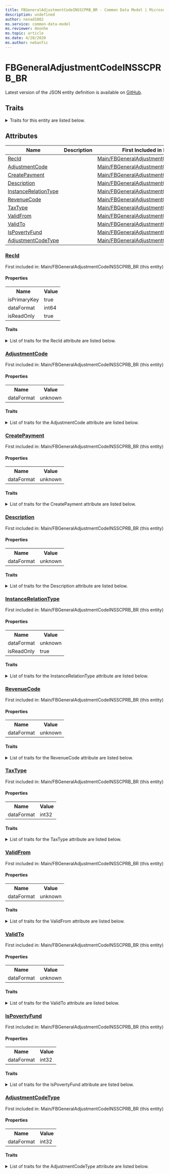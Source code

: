 ```yaml
---
title: FBGeneralAdjustmentCodeINSSCPRB_BR - Common Data Model | Microsoft Docs
description: undefined
author: nenad1002
ms.service: common-data-model
ms.reviewer: deonhe
ms.topic: article
ms.date: 4/20/2020
ms.author: nebanfic
---
```


# FBGeneralAdjustmentCodeINSSCPRB_BR

  
 Latest version of the JSON entity definition is available on <a href="https://github.com/Microsoft/CDM/tree/master/schemaDocuments/core/operationsCommon/Tables/Finance/FiscalBooksBrazil/Main/FBGeneralAdjustmentCodeINSSCPRB_BR.cdm.json" target="_blank">GitHub</a>.  

## Traits

<details>
<summary>Traits for this entity are listed below.  
</summary>

**is.identifiedBy**  
  names a specifc identity attribute to use with an entity  <table><tr><th>Parameter</th><th>Value</th><th>Data type</th><th>Explanation</th></tr><tr><td>attribute</td><td>[FBGeneralAdjustmentCodeINSSCPRB_BR/(resolvedAttributes)/RecId](#RecId)</td><td>attribute</td><td></td></tr></table>

**is.CDM.entityVersion**  
  <table><tr><th>Parameter</th><th>Value</th><th>Data type</th><th>Explanation</th></tr><tr><td>versionNumber</td><td>"1.0.0"</td><td>string</td><td>semantic version number of the entity</td></tr></table>

**is.application.releaseVersion**  
  <table><tr><th>Parameter</th><th>Value</th><th>Data type</th><th>Explanation</th></tr><tr><td>releaseVersion</td><td>"10.0.13.0"</td><td>string</td><td>semantic version number of the application introducing this entity</td></tr></table>

</details>

## Attributes

|Name|Description|First Included in Instance|
|---|---|---|
|[RecId](#RecId)||<a href="FBGeneralAdjustmentCodeINSSCPRB_BR.md" target="_blank">Main/FBGeneralAdjustmentCodeINSSCPRB_BR</a>|
|[AdjustmentCode](#AdjustmentCode)||<a href="FBGeneralAdjustmentCodeINSSCPRB_BR.md" target="_blank">Main/FBGeneralAdjustmentCodeINSSCPRB_BR</a>|
|[CreatePayment](#CreatePayment)||<a href="FBGeneralAdjustmentCodeINSSCPRB_BR.md" target="_blank">Main/FBGeneralAdjustmentCodeINSSCPRB_BR</a>|
|[Description](#Description)||<a href="FBGeneralAdjustmentCodeINSSCPRB_BR.md" target="_blank">Main/FBGeneralAdjustmentCodeINSSCPRB_BR</a>|
|[InstanceRelationType](#InstanceRelationType)||<a href="FBGeneralAdjustmentCodeINSSCPRB_BR.md" target="_blank">Main/FBGeneralAdjustmentCodeINSSCPRB_BR</a>|
|[RevenueCode](#RevenueCode)||<a href="FBGeneralAdjustmentCodeINSSCPRB_BR.md" target="_blank">Main/FBGeneralAdjustmentCodeINSSCPRB_BR</a>|
|[TaxType](#TaxType)||<a href="FBGeneralAdjustmentCodeINSSCPRB_BR.md" target="_blank">Main/FBGeneralAdjustmentCodeINSSCPRB_BR</a>|
|[ValidFrom](#ValidFrom)||<a href="FBGeneralAdjustmentCodeINSSCPRB_BR.md" target="_blank">Main/FBGeneralAdjustmentCodeINSSCPRB_BR</a>|
|[ValidTo](#ValidTo)||<a href="FBGeneralAdjustmentCodeINSSCPRB_BR.md" target="_blank">Main/FBGeneralAdjustmentCodeINSSCPRB_BR</a>|
|[IsPovertyFund](#IsPovertyFund)||<a href="FBGeneralAdjustmentCodeINSSCPRB_BR.md" target="_blank">Main/FBGeneralAdjustmentCodeINSSCPRB_BR</a>|
|[AdjustmentCodeType](#AdjustmentCodeType)||<a href="FBGeneralAdjustmentCodeINSSCPRB_BR.md" target="_blank">Main/FBGeneralAdjustmentCodeINSSCPRB_BR</a>|

### <a href=#RecId name="RecId">RecId</a>

First included in: Main/FBGeneralAdjustmentCodeINSSCPRB_BR (this entity)  

#### Properties

<table><tr><th>Name</th><th>Value</th></tr><tr><td>isPrimaryKey</td><td>true</td></tr><tr><td>dataFormat</td><td>int64</td></tr><tr><td>isReadOnly</td><td>true</td></tr></table>

#### Traits

<details>
<summary>List of traits for the RecId attribute are listed below.</summary>

**is.dataFormat.integer**  
**is.dataFormat.big**  
**is.identifiedBy**  
names a specifc identity attribute to use with an entity  <table><tr><th>Parameter</th><th>Value</th><th>Data type</th><th>Explanation</th></tr><tr><td>attribute</td><td>[FBGeneralAdjustmentCodeINSSCPRB_BR/(resolvedAttributes)/RecId](#RecId)</td><td>attribute</td><td></td></tr></table>

**is.readOnly**  
**is.dataFormat.integer**  
**is.dataFormat.big**  
</details>

### <a href=#AdjustmentCode name="AdjustmentCode">AdjustmentCode</a>

First included in: Main/FBGeneralAdjustmentCodeINSSCPRB_BR (this entity)  

#### Properties

<table><tr><th>Name</th><th>Value</th></tr><tr><td>dataFormat</td><td>unknown</td></tr></table>

#### Traits

<details>
<summary>List of traits for the AdjustmentCode attribute are listed below.</summary>

</details>

### <a href=#CreatePayment name="CreatePayment">CreatePayment</a>

First included in: Main/FBGeneralAdjustmentCodeINSSCPRB_BR (this entity)  

#### Properties

<table><tr><th>Name</th><th>Value</th></tr><tr><td>dataFormat</td><td>unknown</td></tr></table>

#### Traits

<details>
<summary>List of traits for the CreatePayment attribute are listed below.</summary>

</details>

### <a href=#Description name="Description">Description</a>

First included in: Main/FBGeneralAdjustmentCodeINSSCPRB_BR (this entity)  

#### Properties

<table><tr><th>Name</th><th>Value</th></tr><tr><td>dataFormat</td><td>unknown</td></tr></table>

#### Traits

<details>
<summary>List of traits for the Description attribute are listed below.</summary>

</details>

### <a href=#InstanceRelationType name="InstanceRelationType">InstanceRelationType</a>

First included in: Main/FBGeneralAdjustmentCodeINSSCPRB_BR (this entity)  

#### Properties

<table><tr><th>Name</th><th>Value</th></tr><tr><td>dataFormat</td><td>unknown</td></tr><tr><td>isReadOnly</td><td>true</td></tr></table>

#### Traits

<details>
<summary>List of traits for the InstanceRelationType attribute are listed below.</summary>

**is.readOnly**  
</details>

### <a href=#RevenueCode name="RevenueCode">RevenueCode</a>

First included in: Main/FBGeneralAdjustmentCodeINSSCPRB_BR (this entity)  

#### Properties

<table><tr><th>Name</th><th>Value</th></tr><tr><td>dataFormat</td><td>unknown</td></tr></table>

#### Traits

<details>
<summary>List of traits for the RevenueCode attribute are listed below.</summary>

</details>

### <a href=#TaxType name="TaxType">TaxType</a>

First included in: Main/FBGeneralAdjustmentCodeINSSCPRB_BR (this entity)  

#### Properties

<table><tr><th>Name</th><th>Value</th></tr><tr><td>dataFormat</td><td>int32</td></tr></table>

#### Traits

<details>
<summary>List of traits for the TaxType attribute are listed below.</summary>

**is.dataFormat.integer**  
**is.dataFormat.integer**  
</details>

### <a href=#ValidFrom name="ValidFrom">ValidFrom</a>

First included in: Main/FBGeneralAdjustmentCodeINSSCPRB_BR (this entity)  

#### Properties

<table><tr><th>Name</th><th>Value</th></tr><tr><td>dataFormat</td><td>unknown</td></tr></table>

#### Traits

<details>
<summary>List of traits for the ValidFrom attribute are listed below.</summary>

</details>

### <a href=#ValidTo name="ValidTo">ValidTo</a>

First included in: Main/FBGeneralAdjustmentCodeINSSCPRB_BR (this entity)  

#### Properties

<table><tr><th>Name</th><th>Value</th></tr><tr><td>dataFormat</td><td>unknown</td></tr></table>

#### Traits

<details>
<summary>List of traits for the ValidTo attribute are listed below.</summary>

</details>

### <a href=#IsPovertyFund name="IsPovertyFund">IsPovertyFund</a>

First included in: Main/FBGeneralAdjustmentCodeINSSCPRB_BR (this entity)  

#### Properties

<table><tr><th>Name</th><th>Value</th></tr><tr><td>dataFormat</td><td>int32</td></tr></table>

#### Traits

<details>
<summary>List of traits for the IsPovertyFund attribute are listed below.</summary>

**is.dataFormat.integer**  
**is.dataFormat.integer**  
</details>

### <a href=#AdjustmentCodeType name="AdjustmentCodeType">AdjustmentCodeType</a>

First included in: Main/FBGeneralAdjustmentCodeINSSCPRB_BR (this entity)  

#### Properties

<table><tr><th>Name</th><th>Value</th></tr><tr><td>dataFormat</td><td>int32</td></tr></table>

#### Traits

<details>
<summary>List of traits for the AdjustmentCodeType attribute are listed below.</summary>

**is.dataFormat.integer**  
**is.dataFormat.integer**  
</details>
